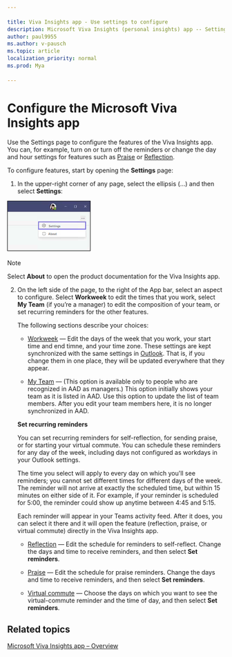 ```yaml
---

title: Viva Insights app - Use settings to configure
description: Microsoft Viva Insights (personal insights) app -- Settings 
author: paul9955
ms.author: v-pausch
ms.topic: article
localization_priority: normal 
ms.prod: Mya

---
```


# Configure the Microsoft Viva Insights app

Use the Settings page to configure the features of the Viva Insights app. You can, for example, turn on or turn off the reminders or change the day and hour settings for features such as [Praise](viva-insights-reflect.md) or [Reflection](viva-insights-reflect.md).

To configure features, start by opening the **Settings** page:

1. In the upper-right corner of any page, select the ellipsis (...) and then select **Settings**:

![Select settings](Images/settings-in-corner.png)

> [!Note]
> Select **About** to open the product documentation for the Viva Insights app.

2. On the left side of the page, to the right of the App bar, select an aspect to configure. Select **Workweek** to edit the times that you work, select **My Team** (if you’re a manager) to edit the composition of your team, or set recurring reminders for the other features.

   The following sections describe your choices:

   * <u>Workweek</u> &mdash; Edit the days of the week that you work, your start time and end timne, and your time zone. These settings are kept synchronized with the same settings in [Outlook](https://outlook.office.com/calendar/options/calendar/view/appearance). That is, if you change them in one place, they will be updated everywhere that they appear.

   * <u>My Team</u> &mdash; (This option is available only to people who are recognized in AAD as managers.) This option initially shows your team as it is listed in AAD. Use this option to update the list of team members. After you edit your team members here, it is no longer synchronized in AAD. 

   **Set recurring reminders**

   You can set recurring reminders for self-reflection, for sending praise, or for starting your virtual commute. You can schedule these reminders for any day of the week, including days not configured as workdays in your Outlook settings. 

   The time you select will apply to every day on which you'll see reminders; you cannot set different times for different days of the week. The reminder will not arrive at exactly the scheduled time, but within 15 minutes on either side of it. For example, if your reminder is scheduled for 5:00, the reminder could show up anytime between 4:45 and 5:15.

   Each reminder will appear in your Teams activity feed. After it does, you can select it there and it will open the feature (reflection, praise, or virtual commute) directly in the Viva Insights app.  

   * <u>Reflection</u> &mdash; Edit the schedule for reminders to self-reflect. Change the days and time to receive reminders, and then select **Set reminders**. 

   * <u>Praise</u> &mdash; Edit the schedule for praise reminders. Change the days and time to receive reminders, and then select **Set reminders**. 

   * <u>Virtual commute</u> &mdash; Choose the days on which you want to see the virtual-commute reminder and the time of day, and then select **Set reminders**. 

<!-- NOTE FROM LEANNA MARCH 1, 2021: [LR] Quiet time actually isn't a concept we need to tackle in this round of documentation updates. Quiet time settings won't be available for at least a few more months, so we can cover that later on. 

### Quiet time

 -->
## Related topics

[Microsoft Viva Insights app &ndash; Overview](teams-app.md)
